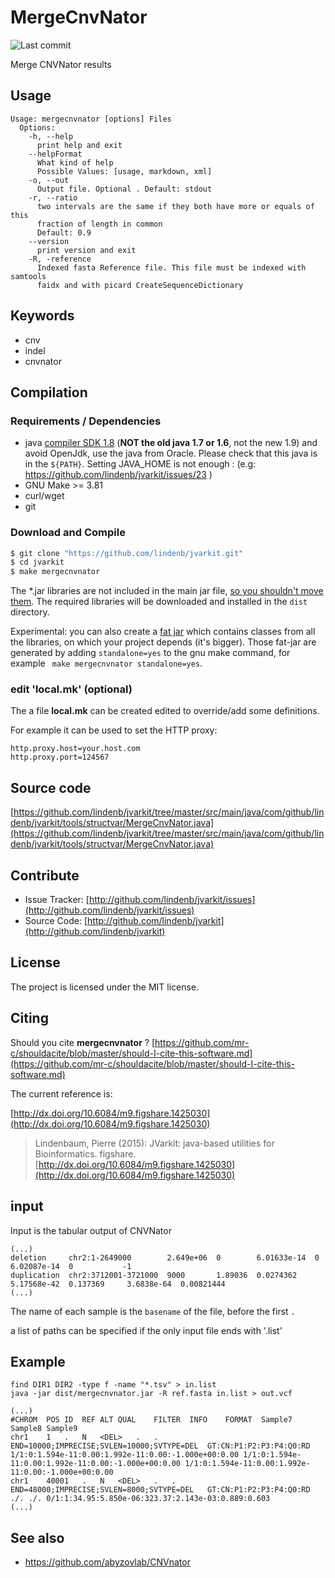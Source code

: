 # MergeCnvNator

![Last commit](https://img.shields.io/github/last-commit/lindenb/jvarkit.png)

Merge CNVNator results


## Usage

```
Usage: mergecnvnator [options] Files
  Options:
    -h, --help
      print help and exit
    --helpFormat
      What kind of help
      Possible Values: [usage, markdown, xml]
    -o, --out
      Output file. Optional . Default: stdout
    -r, --ratio
      two intervals are the same if they both have more or equals of this 
      fraction of length in common
      Default: 0.9
    --version
      print version and exit
    -R, -reference
      Indexed fasta Reference file. This file must be indexed with samtools 
      faidx and with picard CreateSequenceDictionary

```


## Keywords

 * cnv
 * indel
 * cnvnator


## Compilation

### Requirements / Dependencies

* java [compiler SDK 1.8](http://www.oracle.com/technetwork/java/index.html) (**NOT the old java 1.7 or 1.6**, not the new 1.9) and avoid OpenJdk, use the java from Oracle. Please check that this java is in the `${PATH}`. Setting JAVA_HOME is not enough : (e.g: https://github.com/lindenb/jvarkit/issues/23 )
* GNU Make >= 3.81
* curl/wget
* git


### Download and Compile

```bash
$ git clone "https://github.com/lindenb/jvarkit.git"
$ cd jvarkit
$ make mergecnvnator
```

The *.jar libraries are not included in the main jar file, [so you shouldn't move them](https://github.com/lindenb/jvarkit/issues/15#issuecomment-140099011 ).
The required libraries will be downloaded and installed in the `dist` directory.

Experimental: you can also create a [fat jar](https://stackoverflow.com/questions/19150811/) which contains classes from all the libraries, on which your project depends (it's bigger). Those fat-jar are generated by adding `standalone=yes` to the gnu make command, for example ` make mergecnvnator standalone=yes`.

### edit 'local.mk' (optional)

The a file **local.mk** can be created edited to override/add some definitions.

For example it can be used to set the HTTP proxy:

```
http.proxy.host=your.host.com
http.proxy.port=124567
```
## Source code 

[https://github.com/lindenb/jvarkit/tree/master/src/main/java/com/github/lindenb/jvarkit/tools/structvar/MergeCnvNator.java](https://github.com/lindenb/jvarkit/tree/master/src/main/java/com/github/lindenb/jvarkit/tools/structvar/MergeCnvNator.java)


## Contribute

- Issue Tracker: [http://github.com/lindenb/jvarkit/issues](http://github.com/lindenb/jvarkit/issues)
- Source Code: [http://github.com/lindenb/jvarkit](http://github.com/lindenb/jvarkit)

## License

The project is licensed under the MIT license.

## Citing

Should you cite **mergecnvnator** ? [https://github.com/mr-c/shouldacite/blob/master/should-I-cite-this-software.md](https://github.com/mr-c/shouldacite/blob/master/should-I-cite-this-software.md)

The current reference is:

[http://dx.doi.org/10.6084/m9.figshare.1425030](http://dx.doi.org/10.6084/m9.figshare.1425030)

> Lindenbaum, Pierre (2015): JVarkit: java-based utilities for Bioinformatics. figshare.
> [http://dx.doi.org/10.6084/m9.figshare.1425030](http://dx.doi.org/10.6084/m9.figshare.1425030)


## input

Input is the tabular output of CNVNator

```
(...)
deletion     chr2:1-2649000        2.649e+06  0        6.01633e-14  0            6.02087e-14  0           -1
duplication  chr2:3712001-3721000  9000       1.89036  0.0274362    5.17568e-42  0.137369     3.6838e-64  0.00821444
(...)
```

The name of each sample is the `basename` of the file, before the first `.`

a list of paths can be specified if the only input file ends with '.list' 


## Example

```
find DIR1 DIR2 -type f -name "*.tsv" > in.list
java -jar dist/mergecnvnator.jar -R ref.fasta in.list > out.vcf

(...)
#CHROM	POS	ID	REF	ALT	QUAL	FILTER	INFO	FORMAT	Sample7	Sample8	Sample9
chr1	1	.	N	<DEL>	.	.	END=10000;IMPRECISE;SVLEN=10000;SVTYPE=DEL	GT:CN:P1:P2:P3:P4:Q0:RD	1/1:0:1.594e-11:0.00:1.992e-11:0.00:-1.000e+00:0.00	1/1:0:1.594e-11:0.00:1.992e-11:0.00:-1.000e+00:0.00	1/1:0:1.594e-11:0.00:1.992e-11:0.00:-1.000e+00:0.00
chr1	40001	.	N	<DEL>	.	.	END=48000;IMPRECISE;SVLEN=8000;SVTYPE=DEL	GT:CN:P1:P2:P3:P4:Q0:RD	./.	./.	0/1:1:34.95:5.850e-06:323.37:2.143e-03:0.889:0.603
(...)
```

## See also

  * https://github.com/abyzovlab/CNVnator


